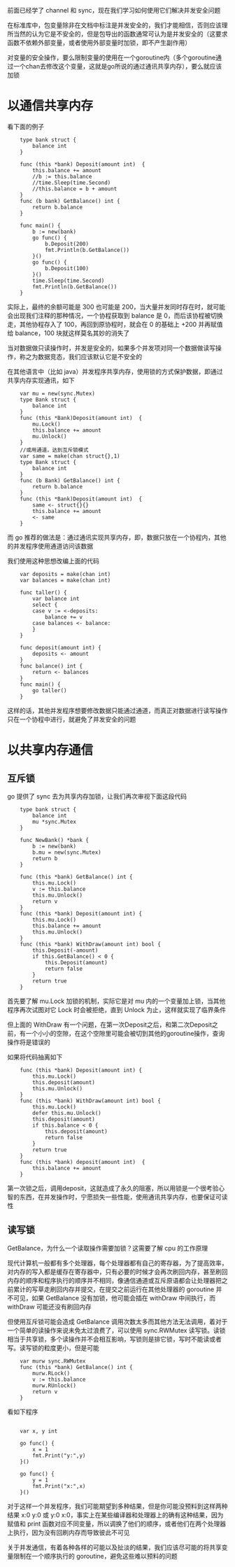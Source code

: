 前面已经学了 channel 和 sync，现在我们学习如何使用它们解决并发安全问题

在标准库中，包变量除非在文档中标注是并发安全的，我们才能相信，否则应该理所当然的认为它是不安全的，但是包导出的函数通常可认为是并发安全的（这要求函数不依赖外部变量，或者使用外部变量时加锁，即不产生副作用）

对变量的安全操作，要么限制变量的使用在一个goroutine内（多个goroutine通过一个chan去修改这个变量，这就是go所说的通过通讯共享内存），要么就应该加锁

# 以通信共享内存
看下面的例子

```
    type bank struct {
        balance int
    }

    func (this *bank) Deposit(amount int)  {
        this.balance += amount
        //b := this.balance
        //time.Sleep(time.Second)
        //this.balance = b + amount
    }
    func (b bank) GetBalance() int {
        return b.balance
    }

    func main() {
        b := new(bank)
        go func() {
            b.Deposit(200)
            fmt.Println(b.GetBalance())
        }()
        go func() {
            b.Deposit(100)
        }()
        time.Sleep(time.Second)
        fmt.Println(b.GetBalance())
    }
```

实际上，最终的余额可能是 300 也可能是 200，当大量并发同时存在时，就可能会出现我们注释的那种情况，一个协程获取到 balance 是 0，而后该协程被切换走，其他协程存入了 100，再回到原协程时，就会在 0 的基础上 +200 并再赋值给 balance，100 块就这样莫名其妙的消失了

当对数据做只读操作时，并发是安全的，如果多个并发项对同一个数据做读写操作，称之为数据竞态，我们应该默认它是不安全的

在其他语言中（比如 java）并发程序共享内存，使用锁的方式保护数据，即通过共享内存实现通讯，如下

```
    var mu = new(sync.Mutex)
    type Bank struct {
        balance int
    }
    func (this *Bank)Deposit(amount int)  {
        mu.Lock()
        this.balance += amount
        mu.Unlock()
    }
    //或用通道，达到互斥锁模式
    var same = make(chan struct{},1)
    type Bank struct {
        balance int
    }
    func (b Bank) GetBalance() int {
        return b.balance
    }
    func (this *Bank)Deposit(amount int)  {
        same <- struct{}{}
        this.balance += amount
        <- same
    }
```


而 go 推荐的做法是：通过通讯实现共享内存，即，数据只放在一个协程内，其他的并发程序使用通道访问该数据

我们使用这种思想改编上面的代码
```
    var deposits = make(chan int)
    var balances = make(chan int)

    func taller() {
        var balance int
        select {
        case v := <-deposits:
            balance += v
        case balances <- balance:
        }
    }

    func deposit(amount int) {
        deposits <- amount
    }
    func balance() int {
        return <- balances
    }
    func main() {
        go taller()
    }
```
这样的话，其他并发程序想要修改数据只能通过通道，而真正对数据进行读写操作只在一个协程中进行，就避免了并发安全的问题

# 以共享内存通信
## 互斥锁
go 提供了 sync 去为共享内存加锁，让我们再次审视下面这段代码
```
    type bank struct {
        balance int
        mu *sync.Mutex
    }

    func NewBank() *bank {
        b := new(bank)
        b.mu = new(sync.Mutex)
        return b
    }

    func (this *bank) GetBalance() int {
        this.mu.Lock()
        v := this.balance
        this.mu.Unlock()
        return v
    }
    func (this *bank) Deposit(amount int) {
        this.mu.Lock()
        this.balance += amount
        this.mu.Unlock()
    }
    func (this *bank) WithDraw(amount int) bool {
        this.Deposit(-amount)
        if this.GetBalance() < 0 {
            this.Deposit(amount)
            return false
        }
        return true
    }
```
首先要了解 mu.Lock 加锁的机制，实际它是对 mu 内的一个变量加上锁，当其他程序再次试图对它 Lock 时会被拒绝，直到 Unlock 为止，这样就实现了临界条件

但上面的 WithDraw 有一个问题，在第一次Deposit之后，和第二次Deposit之前，有一个小小的空隙，在这个空隙里可能会被切到其他的goroutine操作，查询操作将是错误的

如果将代码抽离如下
```
    func (this *bank) Deposit(amount int) {
        this.mu.Lock()
        this.deposit(amount)
        this.mu.Unlock()
    }
    func (this *bank) WithDraw(amount int) bool {
        this.mu.Lock()
        defer this.mu.Unlock()
        this.deposit(amount)
        if this.balance < 0 {
            this.deposit(amount)
            return false
        }
        return true
    }
    func (this *bank) deposit(amount int)  {
        this.balance += amount
    }
```
第一次锁之后，调用deposit，这就造成了永久的阻塞，所以用锁是一个很考验心智的东西，在并发操作时，宁愿损失一些性能，使用通讯共享内存，也要保证可读性

## 读写锁
GetBalance，为什么一个读取操作需要加锁？这需要了解 cpu 的工作原理

现代计算机一般都有多个处理器，每个处理器都有自己的寄存器，为了提高效率，对内存的写入都是缓存在寄存器中，只有必要的时候才会再次刷回内存，甚至刷回内存的顺序和程序执行的顺序并不相同，像通信通道或互斥原语都会让处理器把之前累计的写草走刷回内存并提交，在提交之前运行在其他处理器的 goroutine 并不可见，如果 GetBalance 没有加锁，他可能会插在 withDraw 中间执行，而 withDraw 可能还没有刷回内存

但使用互斥锁可能会造成 GetBalance 调用次数太多而其他方法无法调用，着对于一个简单的读操作来说未免太过浪费了，可以使用 sync.RWMutex 读写锁。读锁相当于共享锁，多个读操作并不会相互影响，写锁则是排它锁，写时不能读或者写。读写锁的粒度更小，但是可能

```
    var murw sync.RWMutex
    func (this *bank) GetBalance() int {
        murw.RLock()
        v := this.balance
        murw.RUnlock()
        return v
    }
```

看如下程序
```

    var x, y int

	go func() {
		x = 1
		fmt.Print("y:",y)
	}()

	go func() {
		y = 1
		fmt.Print("x:",x)
	}()

```
对于这样一个并发程序，我们可能期望到多种结果，但是你可能没预料到这样两种结果 x:0 y:0 或 y:0 x:0，事实上在某些编译器和处理器上的确有这种结果，因为赋值和 print 函数对应不同变量，所以调换了他们的顺序，或者他们在两个处理器上执行，因为没有回刷内存而导致彼此不可见

关于并发通信，有着各种各样的可能以及扯淡的结果，我们应该尽可能的将共享变量限制在一个顺序执行的 goroutine，避免这些难以预料的问题